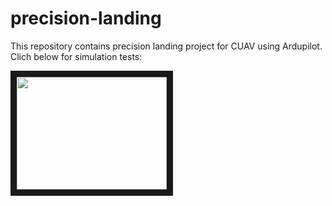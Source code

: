 # precision-landing

This repository contains precision landing project for CUAV using Ardupilot.
Clich below for simulation tests:

<a href="http://www.youtube.com/watch?feature=player_embedded&v=6HBLpPkoXc4" target="_blank"><img src="http://img.youtube.com/vi/6HBLpPkoXc4 /0.jpg" width="240" height="180" border="10" /></a>
